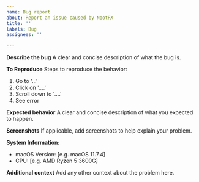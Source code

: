 ```yaml
---
name: Bug report
about: Report an issue caused by NootRX
title: ''
labels: Bug
assignees: ''

---
```


<!-- Only latest version of NootRX (from master branch) is supported for reporting issues -->
**Describe the bug**
A clear and concise description of what the bug is.

**To Reproduce**
Steps to reproduce the behavior:
1. Go to '...'
2. Click on '....'
3. Scroll down to '....'
4. See error

**Expected behavior**
A clear and concise description of what you expected to happen.

**Screenshots**
If applicable, add screenshots to help explain your problem.

**System Information:**
 - macOS Version: [e.g. macOS 11.7.4]
 - CPU: [e.g. AMD Ryzen 5 3600G]

**Additional context**
Add any other context about the problem here.
